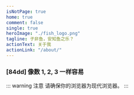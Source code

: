 ```yaml
---
isNotPage: true
home: true
comment: false
single: true
heroImage: "./fish_logo.png"
tagline: 子非鱼，安知鱼之乐？
actionText: 关于我
actionLink: "/about/"
---
```


### [84dd] 像数 1, 2, 3 一样容易
<CodeSwitcher :languages="{java:'java',js:'js',python:'python',sql:'sql'}">

<template v-slot:java>

```java
System.out.println(Integer.toHexString("蓝".charAt(0)));
```

</template>

<template v-slot:js>

```javascript
console.log('蓝'.charCodeAt().toString(16));
```

</template>

<template v-slot:python>

```python
import json
print json.dumps('蓝')
```

</template>

<template v-slot:sql>

```sql
SELECT HEX(ORD(CONVERT('蓝' USING ucs2)))
```

</template>

</CodeSwitcher>

::: warning 注意
请确保你的浏览器为现代浏览器。
:::
